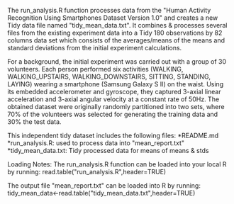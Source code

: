 The run_analysis.R function processes data from the "Human Activity Recognition Using Smartphones Dataset Version 1.0" and creates a new Tidy data file named "tidy_mean_data.txt". It combines & processes several files from the existing experiment data into a Tidy 180 observations by 82 columns data set which consists of the averages/means of the means and standard deviations from the initial experiment calculations.

For a background, the initial experiment was carried out with a group of 30 volunteers. Each person performed six activities (WALKING, WALKING_UPSTAIRS, WALKING_DOWNSTAIRS, SITTING, STANDING, LAYING) wearing a smartphone (Samsung Galaxy S II) on the waist. Using its embedded accelerometer and gyroscope, they captured 3-axial linear acceleration and 3-axial angular velocity at a constant rate of 50Hz. The obtained dataset were originally randomly partitioned into two sets, where 70% of the volunteers was selected for generating the training data and 30% the test data. 

This independent tidy dataset includes the following files:
 *README.md
 *run_analysis.R: used to process data into "mean_report.txt"
 *tidy_mean_data.txt: Tidy processed data for means of means & stds

Loading Notes:
The run_analysis.R function can be loaded into your local R by running:
  read.table("run_analysis.R",header=TRUE)

The output file "mean_report.txt" can be loaded into R by running:
  tidy_mean_data<-read.table("tidy_mean_data.txt",header=TRUE)
